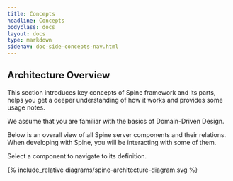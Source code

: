 ```yaml
---
title: Concepts 
headline: Concepts 
bodyclass: docs
layout: docs
type: markdown
sidenav: doc-side-concepts-nav.html
---
```

<h2 class="top">Architecture Overview</h2>
<div id="toc" class="toc hide-block"></div>
This section introduces key concepts of Spine framework and its parts, helps you get a deeper understanding of how it works and provides some usage notes. 
<p class="note">We assume that you are familiar with the basics of Domain-Driven Design.</p> 

Below is an overall view of <span id="display-all-components">all Spine server components</span> and their relations. When developing with Spine, you will be interacting with <span id="display-user-facing-components">some of them</span>.

<p>Select a component to navigate to its definition.</p>

<script src="/js/architecture-diagram.js" type="text/javascript" charset="utf-8"></script>

{% include_relative diagrams/spine-architecture-diagram.svg %}




